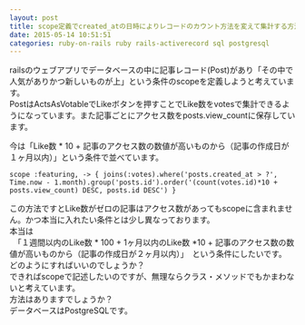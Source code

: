 ```yaml
---
layout: post
title: scope定義でcreated_atの日時によりレコードのカウント方法を変えて集計する方法は？
date: 2015-05-14 10:51:51
categories: ruby-on-rails ruby rails-activerecord sql postgresql
---
```

<!-- {% raw %} -->
<p>railsのウェブアプリでデータベースの中に記事レコード(Post)があり「その中で人気がありかつ新しいものが上」という条件のscopeを定義しようと考えています。<br>
PostはActsAsVotableでLikeボタンを押すことでLike数をvotesで集計できるようになっています。また記事ごとにアクセス数をposts.view_countに保存しています。</p>

<p>今は「Like数 * 10 + 記事のアクセス数の数値が高いものから（記事の作成日が１ヶ月以内）」という条件で並べています。</p>

<p><code>scope :featuring, -&gt; { joins(:votes).where('posts.created_at &gt; ?', Time.now - 1.month).group('posts.id').order('(count(votes.id)*10 + posts.view_count) DESC, posts.id DESC') }</code></p>

<p>この方法ですとLike数がゼロの記事はアクセス数があってもscopeに含まれません。かつ本当に入れたい条件とは少し異なっております。<br>
本当は<br>
　「１週間以内のLike数 * 100 + 1ヶ月以内のLike数 *10 + 記事のアクセス数の数値が高いものから（記事の作成日が２ヶ月以内）」　という条件にしたいです。<br>
どのようにすればいいのでしょうか？<br>
できればscopeで記述したいのですが、無理ならクラス・メソッドでもかまわないと考えています。<br>
方法はありますでしょうか？<br>
データベースはPostgreSQLです。</p>
<!-- {% endraw %} -->
